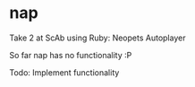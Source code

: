# nap
Take 2 at ScAb using Ruby: Neopets Autoplayer

So far nap has no functionality :P

Todo:
Implement functionality
